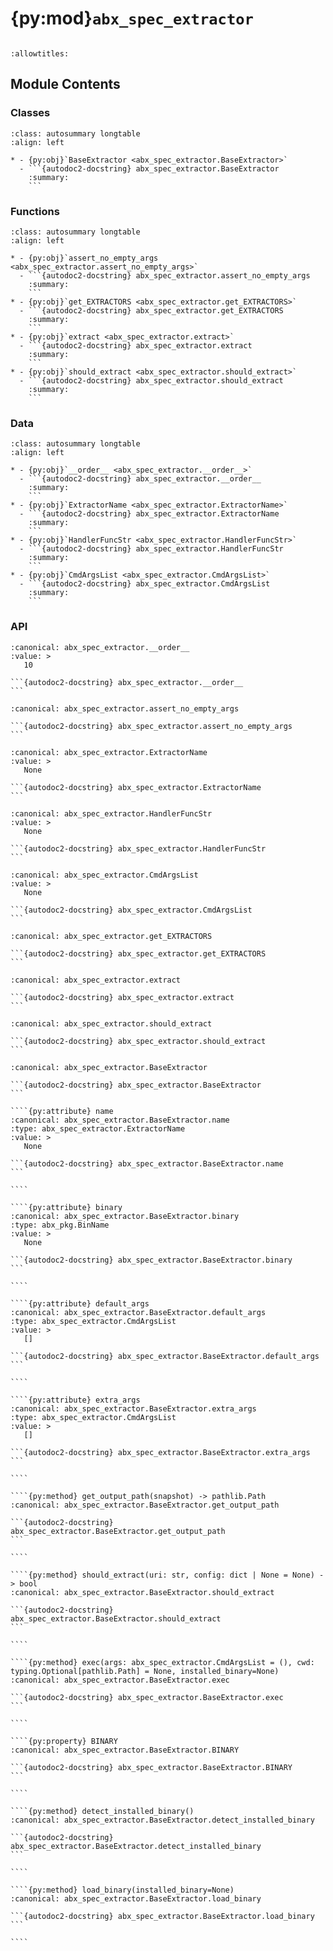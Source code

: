 # {py:mod}`abx_spec_extractor`

```{py:module} abx_spec_extractor
```

```{autodoc2-docstring} abx_spec_extractor
:allowtitles:
```

## Module Contents

### Classes

````{list-table}
:class: autosummary longtable
:align: left

* - {py:obj}`BaseExtractor <abx_spec_extractor.BaseExtractor>`
  - ```{autodoc2-docstring} abx_spec_extractor.BaseExtractor
    :summary:
    ```
````

### Functions

````{list-table}
:class: autosummary longtable
:align: left

* - {py:obj}`assert_no_empty_args <abx_spec_extractor.assert_no_empty_args>`
  - ```{autodoc2-docstring} abx_spec_extractor.assert_no_empty_args
    :summary:
    ```
* - {py:obj}`get_EXTRACTORS <abx_spec_extractor.get_EXTRACTORS>`
  - ```{autodoc2-docstring} abx_spec_extractor.get_EXTRACTORS
    :summary:
    ```
* - {py:obj}`extract <abx_spec_extractor.extract>`
  - ```{autodoc2-docstring} abx_spec_extractor.extract
    :summary:
    ```
* - {py:obj}`should_extract <abx_spec_extractor.should_extract>`
  - ```{autodoc2-docstring} abx_spec_extractor.should_extract
    :summary:
    ```
````

### Data

````{list-table}
:class: autosummary longtable
:align: left

* - {py:obj}`__order__ <abx_spec_extractor.__order__>`
  - ```{autodoc2-docstring} abx_spec_extractor.__order__
    :summary:
    ```
* - {py:obj}`ExtractorName <abx_spec_extractor.ExtractorName>`
  - ```{autodoc2-docstring} abx_spec_extractor.ExtractorName
    :summary:
    ```
* - {py:obj}`HandlerFuncStr <abx_spec_extractor.HandlerFuncStr>`
  - ```{autodoc2-docstring} abx_spec_extractor.HandlerFuncStr
    :summary:
    ```
* - {py:obj}`CmdArgsList <abx_spec_extractor.CmdArgsList>`
  - ```{autodoc2-docstring} abx_spec_extractor.CmdArgsList
    :summary:
    ```
````

### API

````{py:data} __order__
:canonical: abx_spec_extractor.__order__
:value: >
   10

```{autodoc2-docstring} abx_spec_extractor.__order__
```

````

````{py:function} assert_no_empty_args(args: typing.List[str]) -> typing.List[str]
:canonical: abx_spec_extractor.assert_no_empty_args

```{autodoc2-docstring} abx_spec_extractor.assert_no_empty_args
```
````

````{py:data} ExtractorName
:canonical: abx_spec_extractor.ExtractorName
:value: >
   None

```{autodoc2-docstring} abx_spec_extractor.ExtractorName
```

````

````{py:data} HandlerFuncStr
:canonical: abx_spec_extractor.HandlerFuncStr
:value: >
   None

```{autodoc2-docstring} abx_spec_extractor.HandlerFuncStr
```

````

````{py:data} CmdArgsList
:canonical: abx_spec_extractor.CmdArgsList
:value: >
   None

```{autodoc2-docstring} abx_spec_extractor.CmdArgsList
```

````

````{py:function} get_EXTRACTORS()
:canonical: abx_spec_extractor.get_EXTRACTORS

```{autodoc2-docstring} abx_spec_extractor.get_EXTRACTORS
```
````

````{py:function} extract(uri: str, config: dict | None = None)
:canonical: abx_spec_extractor.extract

```{autodoc2-docstring} abx_spec_extractor.extract
```
````

````{py:function} should_extract(uri: str, extractor: str, config: dict | None = None)
:canonical: abx_spec_extractor.should_extract

```{autodoc2-docstring} abx_spec_extractor.should_extract
```
````

`````{py:class} BaseExtractor
:canonical: abx_spec_extractor.BaseExtractor

```{autodoc2-docstring} abx_spec_extractor.BaseExtractor
```

````{py:attribute} name
:canonical: abx_spec_extractor.BaseExtractor.name
:type: abx_spec_extractor.ExtractorName
:value: >
   None

```{autodoc2-docstring} abx_spec_extractor.BaseExtractor.name
```

````

````{py:attribute} binary
:canonical: abx_spec_extractor.BaseExtractor.binary
:type: abx_pkg.BinName
:value: >
   None

```{autodoc2-docstring} abx_spec_extractor.BaseExtractor.binary
```

````

````{py:attribute} default_args
:canonical: abx_spec_extractor.BaseExtractor.default_args
:type: abx_spec_extractor.CmdArgsList
:value: >
   []

```{autodoc2-docstring} abx_spec_extractor.BaseExtractor.default_args
```

````

````{py:attribute} extra_args
:canonical: abx_spec_extractor.BaseExtractor.extra_args
:type: abx_spec_extractor.CmdArgsList
:value: >
   []

```{autodoc2-docstring} abx_spec_extractor.BaseExtractor.extra_args
```

````

````{py:method} get_output_path(snapshot) -> pathlib.Path
:canonical: abx_spec_extractor.BaseExtractor.get_output_path

```{autodoc2-docstring} abx_spec_extractor.BaseExtractor.get_output_path
```

````

````{py:method} should_extract(uri: str, config: dict | None = None) -> bool
:canonical: abx_spec_extractor.BaseExtractor.should_extract

```{autodoc2-docstring} abx_spec_extractor.BaseExtractor.should_extract
```

````

````{py:method} exec(args: abx_spec_extractor.CmdArgsList = (), cwd: typing.Optional[pathlib.Path] = None, installed_binary=None)
:canonical: abx_spec_extractor.BaseExtractor.exec

```{autodoc2-docstring} abx_spec_extractor.BaseExtractor.exec
```

````

````{py:property} BINARY
:canonical: abx_spec_extractor.BaseExtractor.BINARY

```{autodoc2-docstring} abx_spec_extractor.BaseExtractor.BINARY
```

````

````{py:method} detect_installed_binary()
:canonical: abx_spec_extractor.BaseExtractor.detect_installed_binary

```{autodoc2-docstring} abx_spec_extractor.BaseExtractor.detect_installed_binary
```

````

````{py:method} load_binary(installed_binary=None)
:canonical: abx_spec_extractor.BaseExtractor.load_binary

```{autodoc2-docstring} abx_spec_extractor.BaseExtractor.load_binary
```

````

`````
